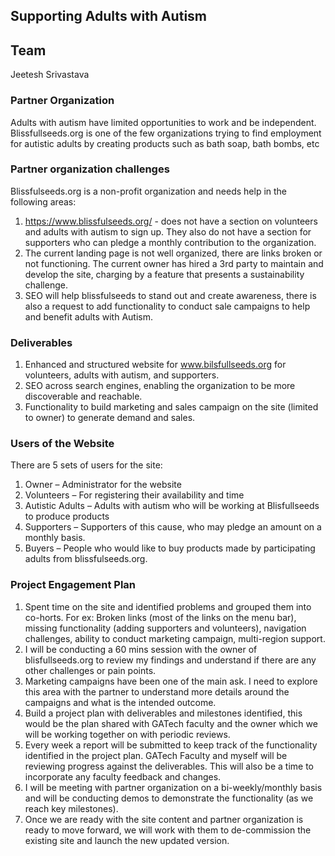 ## Supporting Adults with Autism

## Team
Jeetesh Srivastava

### Partner Organization
Adults with autism have limited opportunities to work and be independent. Blissfullseeds.org is one of the few organizations trying to find employment for autistic adults by creating products such as bath soap, bath bombs, etc

### Partner organization challenges
Blissfulseeds.org is a non-profit organization and needs help in the following areas:
1.	https://www.blissfulseeds.org/ - does not have a section on volunteers and adults with autism to sign up. They also do not have a section for supporters who can pledge a monthly contribution to the organization.
2.	The current landing page is not well organized, there are links broken or not functioning. The current owner has hired a 3rd party to maintain and develop the site, charging by a feature that presents a sustainability challenge.
3.	SEO will help blissfulseeds to stand out and create awareness, there is also a request to add functionality to conduct sale campaigns to help and benefit adults with Autism.


### Deliverables
1.	Enhanced and structured website for www.bilsfullseeds.org for volunteers, adults with autism, and supporters. 
2.	SEO across search engines, enabling the organization to be more discoverable and reachable.
3.	Functionality to build marketing and sales campaign on the site (limited to owner) to generate demand and sales.

### Users of the Website
There are 5 sets of users for the site:
1.	Owner – Administrator for the website
2.	Volunteers – For registering their availability and time
3.	Autistic Adults – Adults with autism who will be working at Blisfullseeds to produce products 
4.	Supporters – Supporters of this cause, who may pledge an amount on a monthly basis.
5.	Buyers – People who would like to buy products made by participating adults from blissfulseeds.org.

### Project Engagement Plan
1.	Spent time on the site and identified problems and grouped them into co-horts. For ex: Broken links (most of the links on the menu bar), missing functionality (adding supporters and volunteers), navigation challenges, ability to conduct marketing campaign, multi-region support. 
2.	I will be conducting a 60 mins session with the owner of blisfullseeds.org to review my findings and understand if there are any other challenges or pain points.
3.	Marketing campaigns have been one of the main ask. I need to explore this area with the partner to understand more details around the campaigns and what is the intended outcome. 
4.	Build a project plan with deliverables and milestones identified, this would be the plan shared with GATech faculty and the owner which we will be working together on with periodic reviews.
5.	Every week a report will be submitted to keep track of the functionality identified in the project plan. GATech Faculty and myself will be reviewing progress against the deliverables. This will also be a time to incorporate any faculty feedback and changes.
6.	I will be meeting with partner organization on a bi-weekly/monthly basis and will be conducting demos to demonstrate the functionality (as we reach key milestones).
7.	Once we are ready with the site content and partner organization is ready to move forward, we will work with them to de-commission the existing site and launch the new updated version.

